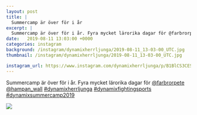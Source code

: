 ```yaml
---
layout: post
title: |
  Summercamp är över för i år
excerpt: |
  Summercamp är över för i år. Fyra mycket lärorika dagar för @farbrorpete @hampan_wall   
date:   2019-08-11 13:03:00 +0000
categories: instagram
background: /instagram/dynamixherrljunga/2019-08-11_13-03-00_UTC.jpg
thumbnail: /instagram/dynamixherrljunga/2019-08-11_13-03-00_UTC.jpg

instagram_url: https://www.instagram.com/dynamixherrljunga/p/B1BlCS3CESS
---
```

Summercamp är över för i år. Fyra mycket lärorika dagar för [@farbrorpete](https://www.instagram.com/farbrorpete/) [@hampan_wall](https://www.instagram.com/hampan_wall/) [#dynamixherrljunga](https://www.instagram.com/explore/tags/dynamixherrljunga/) [#dynamixfightingsports](https://www.instagram.com/explore/tags/dynamixfightingsports/) [#dynamixsummercamp2019](https://www.instagram.com/explore/tags/dynamixsummercamp2019/)



<img src='/www-dynamix-herrljunga/instagram/dynamixherrljunga/2019-08-11_13-03-00_UTC.jpg' class='img-fluid' />
